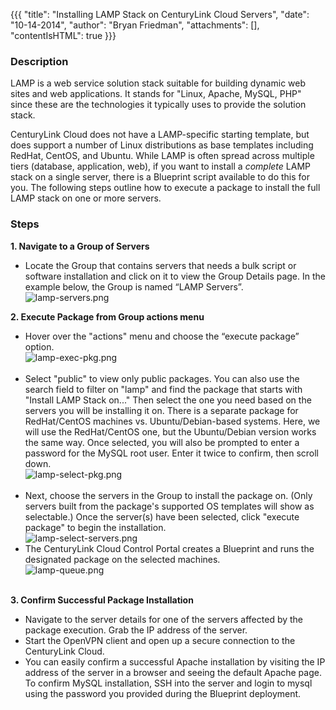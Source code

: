 {{{
  "title": "Installing LAMP Stack on CenturyLink Cloud Servers",
  "date": "10-14-2014",
  "author": "Bryan Friedman",
  "attachments": [],
  "contentIsHTML": true
}}}

<h3>Description</h3>
<p>LAMP is a web service solution stack&nbsp;suitable for building dynamic web sites and web applications. It stands for&nbsp;"Linux, Apache, MySQL, PHP" since these are the technologies it typically uses to provide the solution stack.</p>
<p>CenturyLink Cloud does not have a LAMP-specific starting template, but does support a number of Linux distributions as base templates including RedHat, CentOS, and Ubuntu. While LAMP is often spread across multiple tiers (database, application, web),
  if you want to install&nbsp;a <em>complete</em> LAMP stack on a single server,&nbsp;there is a Blueprint script available to do this for you. The following steps outline how to execute a package to install the full LAMP stack on one or more servers.</p>
<h3>Steps</h3>
<p><strong>1. Navigate to a Group of Servers</strong>
</p>
<ul>
  <li>Locate the Group that contains servers that needs a bulk script or software installation and click on it to view the Group Details page. In the example below, the Group is named “LAMP Servers”.&nbsp;
    <br /><img src="https://t3n.zendesk.com/attachments/token/Qnd8SF9ffzj4p2U6qxp3hIHL4/?name=lamp-servers.png" alt="lamp-servers.png" />
  </li>
</ul>
<p><strong>2. Execute Package from Group actions menu</strong>
</p>
<ul>
  <li>Hover over the "actions" menu and choose the “execute package” option.&nbsp;
    <br /><img src="https://t3n.zendesk.com/attachments/token/TS0ib2dUvZF3JF5I7TSdyHiiE/?name=lamp-exec-pkg.png" alt="lamp-exec-pkg.png" />
    <br />
    <br />
  </li>
  <li>Select "public" to view only public packages. You can also use the search field to filter on "lamp" and find the package that starts with "Install LAMP Stack on..." Then select the one you need based on the servers you will be installing it on. There
    is a separate package for RedHat/CentOS machines vs. Ubuntu/Debian-based systems. Here, we will use the RedHat/CentOS one, but the Ubuntu/Debian version works the same way. Once selected, you will also be prompted to enter a password for the MySQL
    root user. Enter it twice to confirm, then scroll down.
    <br /><img src="https://t3n.zendesk.com/attachments/token/PiZQEcVD9o5H7JgYh1RA1Jhyb/?name=lamp-select-pkg.png" alt="lamp-select-pkg.png" />
    <br />
    <br />
  </li>
  <li>Next, choose the servers in the Group to install the package on. (Only servers built from the package's supported OS templates will show as selectable.) Once the server(s) have been selected, click "execute package" to begin the installation.
    <br /><img src="https://t3n.zendesk.com/attachments/token/ZTzUuaaNUd4ZNh6jm80hg4tmV/?name=lamp-select-servers.png" alt="lamp-select-servers.png" />
  </li>
  <li>The CenturyLink Cloud Control Portal creates a Blueprint and runs the designated package on the selected machines.&nbsp;
    <br /><img src="https://t3n.zendesk.com/attachments/token/ohK4pGDCHETfdQKXcnBoSvNHV/?name=lamp-queue.png" alt="lamp-queue.png" />
    <br />
    <br />
  </li>
</ul>
<p><strong>3. Confirm Successful Package Installation</strong>
</p>
<ul>
  <li>Navigate to the server details for one of the servers affected by the package execution. Grab the IP address of the server.</li>
  <li>Start the OpenVPN client and open up a secure connection to the CenturyLink Cloud.</li>
  <li>You can easily confirm a successful Apache installation by visiting the IP address of the server in a browser and seeing the default Apache page. To confirm MySQL installation, SSH into the server and login to mysql using the password you provided during
    the Blueprint deployment.</li>
</ul>